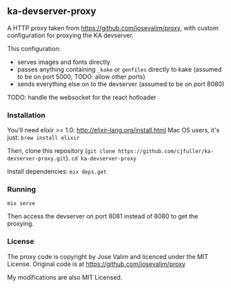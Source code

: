 ## ka-devserver-proxy

A HTTP proxy taken from https://github.com/josevalim/proxy, with custom configuration for proxying the KA devserver.

This configuration:
- serves images and fonts directly
- passes anything containing `_kake` or `genfiles` directly to kake (assumed to be on port 5000; TODO: allow other ports)
- sends everything else on to the devserver (assumed to be on port 8080)

TODO: handle the websocket for the react hotloader

### Installation

You'll need elixir >= 1.0:
http://elixir-lang.org/install.html
Mac OS users, it's just: `brew install elixir`

Then, clone this repository (`git clone https://github.com/cjfuller/ka-devserver-proxy.git`).
`cd ka-devserver-proxy`

Install dependencies:
`mix deps.get`

### Running

`mix serve`

Then access the devserver on port 8081 instead of 8080 to get the proxying.

### License

The proxy code is copyright by Jose Valim and licenced under the MIT License.
Original code is at https://github.com/josevalim/proxy

My modifications are also MIT Licensed.
